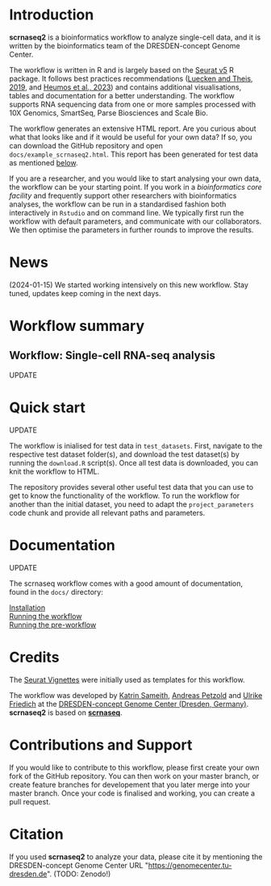 # Introduction

**scrnaseq2** is a bioinformatics workflow to analyze single-cell data, and it is written by the bioinformatics team of the DRESDEN-concept Genome Center. 

The workflow is written in R  and is largely based on the [Seurat v5](https://satijalab.org/seurat/) R package. It follows best practices recommendations ([Luecken and Theis, 2019](https://www.embopress.org/doi/full/10.15252/msb.20188746), and [Heumos et al., 2023](https://www.nature.com/articles/s41576-023-00586-w)) and contains additional visualisations, tables and documentation for a better understanding. The workflow supports RNA sequencing data from one or more samples processed with 10X Genomics, SmartSeq, Parse Biosciences and Scale Bio. 

The workflow generates an extensive HTML report. Are you curious about what that looks like and if it would be useful for your own data? If so, you can  download the GitHub repository and open `docs/example_scrnaseq2.html`. This report has been generated for test data as mentioned [below](#quick_start). 

If you are a researcher, and you would like to start analysing your own data, the workflow can be your starting point. If you work in a *bioinformatics core facility* and frequently support other researchers with bioinformatics analyses, the workflow can be run in a standardised fashion both interactively in `Rstudio` and on command line. We typically first run the workflow with default parameters, and communicate with our collaborators. We then optimise the parameters in further rounds to improve the results. 

# News
<a name="news"></a>

(2024-01-15) We started working intensively on this new workflow. Stay tuned, updates keep coming in the next days. 

# Workflow summary
<a name="workflow_summary"/>

## Workflow: Single-cell RNA-seq analysis 
UPDATE

# Quick start
UPDATE

The workflow is inialised for test data in `test_datasets`. First, navigate to the respective test dataset folder(s), and download the test dataset(s) by running the `download.R` script(s). Once all test data is downloaded, you can knit the workflow to HTML. 

The repository provides several other useful test data that you can use to get to know the functionality of the workflow. To run the workflow for another than the initial dataset, you need to adapt the `project_parameters` code chunk and provide all relevant paths and parameters. 


# Documentation 
UPDATE 

The scrnaseq workflow comes with a good amount of documentation, found in the `docs/` directory:
 
[Installation](docs/installation.md)   
[Running the workflow](docs/usage_workflow.md)   
[Running the pre-workflow](docs/usage_preworkflow.md)   

# Credits

The [Seurat Vignettes](https://satijalab.org/seurat/vignettes.html) were initially used as templates for this workflow. 

The workflow was developed by [Katrin Sameith](https://github.com/ktrns), [Andreas Petzold](https://github.com/andpet0101) and [Ulrike Friedich](https://github.com/ulrikefriedrich) at the [DRESDEN-concept Genome Center (Dresden, Germany)](https://genomecenter.tu-dresden.de/about-us). **scrnaseq2** is based on [**scrnaseq**](https://github.com/ktrns/scrnaseq). 

# Contributions and Support

If you would like to contribute to this workflow, please first create your own fork of the GitHub repository. You can then work on your master branch, or create feature branches for developement that you later merge into your master branch. Once your code is finalised and working, you can create a pull request. 

# Citation

If you used **scrnaseq2** to analyze your data, please cite it by mentioning the DRESDEN-concept Genome Center URL "https://genomecenter.tu-dresden.de". (TODO: Zenodo!)

